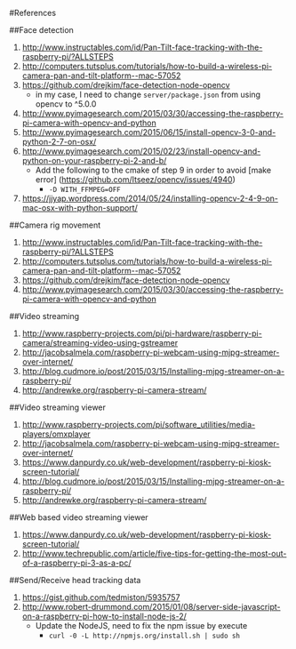 #References

##Face detection

1. http://www.instructables.com/id/Pan-Tilt-face-tracking-with-the-raspberry-pi/?ALLSTEPS
2. http://computers.tutsplus.com/tutorials/how-to-build-a-wireless-pi-camera-pan-and-tilt-platform--mac-57052
3. https://github.com/drejkim/face-detection-node-opencv
    * in my case, I need to change `server/package.json` from using opencv to ^5.0.0
4. http://www.pyimagesearch.com/2015/03/30/accessing-the-raspberry-pi-camera-with-opencv-and-python
5. http://www.pyimagesearch.com/2015/06/15/install-opencv-3-0-and-python-2-7-on-osx/
6. http://www.pyimagesearch.com/2015/02/23/install-opencv-and-python-on-your-raspberry-pi-2-and-b/
    * Add the following to the cmake of step 9 in order to avoid [make error] (https://github.com/Itseez/opencv/issues/4940)
      * `-D WITH_FFMPEG=OFF`
7. https://jjyap.wordpress.com/2014/05/24/installing-opencv-2-4-9-on-mac-osx-with-python-support/

##Camera rig movement

1. http://www.instructables.com/id/Pan-Tilt-face-tracking-with-the-raspberry-pi/?ALLSTEPS
2. http://computers.tutsplus.com/tutorials/how-to-build-a-wireless-pi-camera-pan-and-tilt-platform--mac-57052
3. https://github.com/drejkim/face-detection-node-opencv
4. http://www.pyimagesearch.com/2015/03/30/accessing-the-raspberry-pi-camera-with-opencv-and-python

##Video streaming

1. http://www.raspberry-projects.com/pi/pi-hardware/raspberry-pi-camera/streaming-video-using-gstreamer
2. http://jacobsalmela.com/raspberry-pi-webcam-using-mjpg-streamer-over-internet/
3. http://blog.cudmore.io/post/2015/03/15/Installing-mjpg-streamer-on-a-raspberry-pi/
4. http://andrewke.org/raspberry-pi-camera-stream/

##Video streaming viewer

1. http://www.raspberry-projects.com/pi/software_utilities/media-players/omxplayer
2. http://jacobsalmela.com/raspberry-pi-webcam-using-mjpg-streamer-over-internet/
3. https://www.danpurdy.co.uk/web-development/raspberry-pi-kiosk-screen-tutorial/
4. http://blog.cudmore.io/post/2015/03/15/Installing-mjpg-streamer-on-a-raspberry-pi/
5. http://andrewke.org/raspberry-pi-camera-stream/

##Web based video streaming viewer

1. https://www.danpurdy.co.uk/web-development/raspberry-pi-kiosk-screen-tutorial/
2. http://www.techrepublic.com/article/five-tips-for-getting-the-most-out-of-a-raspberry-pi-3-as-a-pc/

##Send/Receive head tracking data

1. https://gist.github.com/tedmiston/5935757
2. http://www.robert-drummond.com/2015/01/08/server-side-javascript-on-a-raspberry-pi-how-to-install-node-js-2/
    * Update the NodeJS, need to fix the npm issue by execute
      * `curl -0 -L http://npmjs.org/install.sh | sudo sh`
